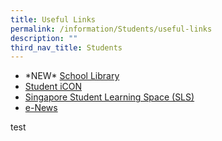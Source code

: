 ```yaml
---
title: Useful Links
permalink: /information/Students/useful-links
description: ""
third_nav_title: Students
---
```

*   \*NEW\* [School Library](/information/students/school-library)
*   [Student iCON](/information/students/student-icon)
*   [Singapore Student Learning Space (SLS)](https://learning.moe.edu.sg/)  
*   [e-News](/information/students/e-news)

test